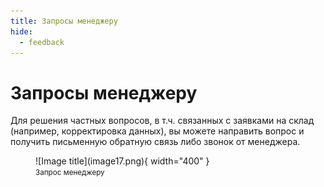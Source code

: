 ```yaml
---
title: Запросы менеджеру
hide:
  - feedback
---
```

<head>
<!-- Google tag (gtag.js) -->
<script async src="https://www.googletagmanager.com/gtag/js?id=G-FYVP33C6EY"></script>
<script>
  window.dataLayer = window.dataLayer || [];
  function gtag(){dataLayer.push(arguments);}
  gtag('js', new Date());

  gtag('config', 'G-FYVP33C6EY');
</script>

<!-- Yandex.Metrika counter -->
<script type="text/javascript" >
   (function(m,e,t,r,i,k,a){m[i]=m[i]||function(){(m[i].a=m[i].a||[]).push(arguments)};
   m[i].l=1*new Date();
   for (var j = 0; j < document.scripts.length; j++) {if (document.scripts[j].src === r) { return; }}
   k=e.createElement(t),a=e.getElementsByTagName[t](0),k.async=1,k.src=r,a.parentNode.insertBefore(k,a)})
   (window, document, "script", "https://mc.yandex.ru/metrika/tag.js", "ym");

   ym(103210143, "init", {
        clickmap:true,
        trackLinks:true,
        accurateTrackBounce:true,
        webvisor:true
   });
</script>
<noscript><div><img src="https://mc.yandex.ru/watch/103210143" style="position:absolute; left:-9999px;" alt="" /></div></noscript>
<!-- /Yandex.Metrika counter -->
</head>

# Запросы менеджеру

Для решения частных вопросов, в т.ч. связанных с заявками на склад (например, корректировка данных), вы можете направить вопрос и получить письменную обратную связь либо звонок от менеджера.

<figure markdown="span">
        ![Image title](image17.png){ width="400" }
        <figcaption><small>Запрос менеджеру</small></figcaption>
    </figure>